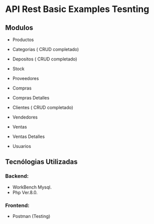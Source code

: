# API Rest Basic Examples Tesnting

## Modulos

- Productos
- Categorias ( CRUD completado)
- Depositos ( CRUD completado)
- Stock

- Proveedores
- Compras
- Compras Detalles


- Clientes ( CRUD completado)
- Vendedores
- Ventas
- Ventas Detalles

- Usuarios

## Tecnólogias Utilizadas

### Backend:
- WorkBench Mysql.
- Php Ver.8.0.

### Frontend:
- Postman (Testing)


